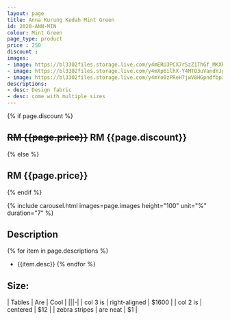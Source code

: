 ```yaml
---
layout: page
title: Anna Kurung Kedah Mint Green
id: 2020-ANN-MIN
colour: Mint Green
page_type: product
price : 250
discount : 
images:
- image: https://bl3302files.storage.live.com/y4mERU3PCX7rSzZ1ThGf_MKXRLlyeIu6GKYNuJAlgRuR-1akLGCsr7GIQ3j_PbvlsOQmDYYMjeh1N3xUPdMMg1tpwqLZlYxw95j4RMdJ_yeYXj7bpqxxKmSiosre0WRaveYMnRlycNgizBU3hsYg4SuofkqpCJ189aSlCltGL8hqKvJNHZ65L3OWVVWW2f4gq56?width=819&height=1024&cropmode=none
- image: https://bl3302files.storage.live.com/y4mXp6ilhX-Y4MTQ3uVandYJggija1Ir7JNdZsrm-ws6ZEg2lw8z-NHd82eU-Cr58Pks7gpewaF9iWopazLL7DEkMjY1Hu6oMTQRH-D-K6Fu_K4dy2n5RGaS1M1FxCGI2HlOWsylxbPBAt8sSFEpITzSHb1DYKkRnvJKS6iZEd8xCg9nFyimUr_u5FXTaFonbO0?width=819&height=1024&cropmode=none
- image: https://bl3302files.storage.live.com/y4mYo0zPReH7jwV8HGpndfbp39wO0p7Ed9cNSn-Sd0_jqxYEvdzPCujW72vrn8ABGYqKrkkspiw_bYOIb4SdnZDN7KEfPnmZxfrQk_mXSLhxQKeVefzV3pAkI1LiwkpOcoc9oLITax-0IdY-Y4MUTSqaHt5QapGrKvOtv-7NHRoOutyLtmTdqwro2ukB8c_zwsL?width=819&height=1024&cropmode=none
descriptions:
- desc: Design fabric
- desc: come with multiple sizes
---
```

{% if page.discount %}
##  **~~RM {{page.price}}~~ RM {{page.discount}}**
{% else %}
## **RM {{page.price}}**
{% endif %}

{% include carousel.html images=page.images height="100" unit="%" duration="7" %}

## Description
{% for item in page.descriptions %}
- {{item.desc}}
{% endfor %}


## Size:  

| Tables        | Are           | Cool  |
|||-|
| col 3 is      | right-aligned | $1600 |
| col 2 is      | centered      |   $12 |
| zebra stripes | are neat      |    $1 |

  
